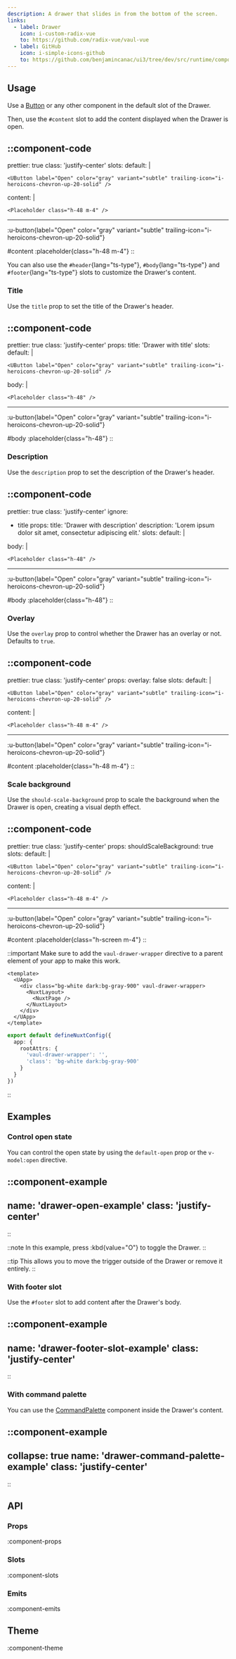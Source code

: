 ```yaml
---
description: A drawer that slides in from the bottom of the screen.
links:
  - label: Drawer
    icon: i-custom-radix-vue
    to: https://github.com/radix-vue/vaul-vue
  - label: GitHub
    icon: i-simple-icons-github
    to: https://github.com/benjamincanac/ui3/tree/dev/src/runtime/components/Drawer.vue
---
```


## Usage

Use a [Button](/components/button) or any other component in the default slot of the Drawer.

Then, use the `#content` slot to add the content displayed when the Drawer is open.

::component-code
---
prettier: true
class: 'justify-center'
slots:
  default: |

    <UButton label="Open" color="gray" variant="subtle" trailing-icon="i-heroicons-chevron-up-20-solid" />

  content: |

    <Placeholder class="h-48 m-4" />
---

:u-button{label="Open" color="gray" variant="subtle" trailing-icon="i-heroicons-chevron-up-20-solid"}

#content
:placeholder{class="h-48 m-4"}
::

You can also use the `#header`{lang="ts-type"}, `#body`{lang="ts-type"} and `#footer`{lang="ts-type"} slots to customize the Drawer's content.

### Title

Use the `title` prop to set the title of the Drawer's header.

::component-code
---
prettier: true
class: 'justify-center'
props:
  title: 'Drawer with title'
slots:
  default: |

    <UButton label="Open" color="gray" variant="subtle" trailing-icon="i-heroicons-chevron-up-20-solid" />

  body: |

    <Placeholder class="h-48" />
---

:u-button{label="Open" color="gray" variant="subtle" trailing-icon="i-heroicons-chevron-up-20-solid"}

#body
:placeholder{class="h-48"}
::

### Description

Use the `description` prop to set the description of the Drawer's header.

::component-code
---
prettier: true
class: 'justify-center'
ignore:
  - title
props:
  title: 'Drawer with description'
  description: 'Lorem ipsum dolor sit amet, consectetur adipiscing elit.'
slots:
  default: |

    <UButton label="Open" color="gray" variant="subtle" trailing-icon="i-heroicons-chevron-up-20-solid" />

  body: |

    <Placeholder class="h-48" />
---

:u-button{label="Open" color="gray" variant="subtle" trailing-icon="i-heroicons-chevron-up-20-solid"}

#body
:placeholder{class="h-48"}
::

### Overlay

Use the `overlay` prop to control whether the Drawer has an overlay or not. Defaults to `true`.

::component-code
---
prettier: true
class: 'justify-center'
props:
  overlay: false
slots:
  default: |

    <UButton label="Open" color="gray" variant="subtle" trailing-icon="i-heroicons-chevron-up-20-solid" />

  content: |

    <Placeholder class="h-48 m-4" />
---

:u-button{label="Open" color="gray" variant="subtle" trailing-icon="i-heroicons-chevron-up-20-solid"}

#content
:placeholder{class="h-48 m-4"}
::

### Scale background

Use the `should-scale-background` prop to scale the background when the Drawer is open, creating a visual depth effect.

::component-code
---
prettier: true
class: 'justify-center'
props:
  shouldScaleBackground: true
slots:
  default: |

    <UButton label="Open" color="gray" variant="subtle" trailing-icon="i-heroicons-chevron-up-20-solid" />

  content: |

    <Placeholder class="h-48 m-4" />
---

:u-button{label="Open" color="gray" variant="subtle" trailing-icon="i-heroicons-chevron-up-20-solid"}

#content
:placeholder{class="h-screen m-4"}
::

::important
Make sure to add the `vaul-drawer-wrapper` directive to a parent element of your app to make this work.

```vue [app.vue]
<template>
  <UApp>
    <div class="bg-white dark:bg-gray-900" vaul-drawer-wrapper>
      <NuxtLayout>
        <NuxtPage />
      </NuxtLayout>
    </div>
  </UApp>
</template>
```

```ts [nuxt.config.ts]
export default defineNuxtConfig({
  app: {
    rootAttrs: {
      'vaul-drawer-wrapper': '',
      'class': 'bg-white dark:bg-gray-900'
    }
  }
})
```
::

## Examples

### Control open state

You can control the open state by using the `default-open` prop or the `v-model:open` directive.

::component-example
---
name: 'drawer-open-example'
class: 'justify-center'
---
::

::note
In this example, press :kbd{value="O"} to toggle the Drawer.
::

::tip
This allows you to move the trigger outside of the Drawer or remove it entirely.
::

### With footer slot

Use the `#footer` slot to add content after the Drawer's body.

::component-example
---
name: 'drawer-footer-slot-example'
class: 'justify-center'
---
::

### With command palette

You can use the [CommandPalette](/components/command-palette) component inside the Drawer's content.

::component-example
---
collapse: true
name: 'drawer-command-palette-example'
class: 'justify-center'
---
::

## API

### Props

:component-props

### Slots

:component-slots

### Emits

:component-emits

## Theme

:component-theme

